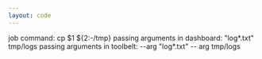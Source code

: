 ```yaml
---
layout: code
---
```


job command: cp $1 ${2:-/tmp}
passing arguments in dashboard: "log*.txt" tmp/logs
passing arguments in toolbelt: --arg "log*.txt" -- arg tmp/logs
